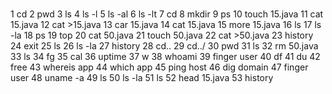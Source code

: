 # 
 1  cd
    2  pwd
    3  ls
    4  ls -l
    5  ls -al
    6  ls -lt
    7  cd
    8  mkdir
    9  ps
   10  touch 15.java
   11  cat 15.java
   12  cat >15.java
   13  car 15.java
   14  cat 15.java
   15  more 15.java
   16  ls
   17  ls -la
   18  ps
   19  top
   20  cat  50.java
   21  touch 50.java
   22  cat >50.java
   23  history
   24  exit
   25  ls
   26  ls -la
   27  history
   28  cd..
   29  cd../
   30  pwd
   31  ls
   32  rm 50.java
   33  ls
   34  fg
   35  cal
   36  uptime
   37  w
   38  whoami
   39  finger user
   40  df
   41  du
   42  free
   43  whereis app
   44  which app
   45  ping host
   46  dig domain
   47  finger user
   48  uname -a
   49  ls
   50  ls -la
   51  ls
   52  head 15.java
   53  history
